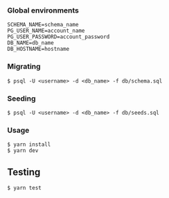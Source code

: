 ### Global environments
```
SCHEMA_NAME=schema_name
PG_USER_NAME=account_name
PG_USER_PASSWORD=account_password
DB_NAME=db_name
DB_HOSTNAME=hostname
```
 
### Migrating 
    $ psql -U <username> -d <db_name> -f db/schema.sql    
 
### Seeding 
    $ psql -U <username> -d <db_name> -f db/seeds.sql
    
### Usage
    $ yarn install
    $ yarn dev
        
## Testing 
    $ yarn test